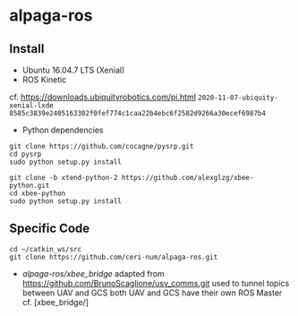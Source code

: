# alpaga-ros

## Install

- Ubuntu 16.04.7 LTS (Xenial)
- ROS Kinetic

cf.  https://downloads.ubiquityrobotics.com/pi.html
```2020-11-07-ubiquity-xenial-lxde 	8585c3839e2405163302f0fef774c1caa22b4ebc6f2582d9266a30ecef6987b4 ```

- Python dependencies

```
git clone https://github.com/cocagne/pysrp.git
cd pysrp
sudo python setup.py install

git clone -b xtend-python-2 https://github.com/alexglzg/xbee-python.git
cd xbee-python
sudo python setup.py install
```

## Specific Code

```
cd ~/catkin_ws/src
git clone https://github.com/ceri-num/alpaga-ros.git
```

- *alpaga-ros/xbee_bridge* adapted from https://github.com/BrunoScaglione/usv_comms.git
    used to tunnel topics between UAV and GCS
    both UAV and GCS have their own ROS Master
    cf. [xbee_bridge/]

